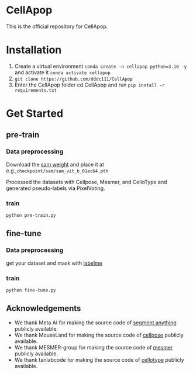 # CellApop
This is the official repository for CellApop.
# Installation
1. Create a virtual environment ``conda create -n cellapop python=3.10 -y`` and activate it ``conda activate cellapop``
2. ``git clone https://github.com/dddc111/CellApop``
3. Enter the CellApop folder cd CellApop and run ``pip install -r requirements.txt``
# Get Started
## pre-train
### Data preprocessing
Download the [sam weight](https://github.com/facebookresearch/segment-anything?tab=readme-ov-file#model-checkpoints) and place it at e.g.,``checkpoint/sam/sam_vit_b_01ec64.pth``

Processed the datasets with Cellpose, Mesmer, and CelloType and generated pseudo-labels via PixelVoting. 
### train
```bash
python pre-train.py
```
## fine-tune
### Data preprocessing
get your dataset and mask with [labelme](https://github.com/wkentaro/labelme)
### train
```bash
python fine-tune.py
```
## Acknowledgements
- We thank Meta AI for making the source code of [segment anything](https://github.com/facebookresearch/segment-anything) publicly available.
- We thank MouseLand for making the source code of [cellpose](https://github.com/MouseLand/cellpose) publicly available.
- We thank MESMER-group for making the source code of [mesmer](https://github.com/MESMER-group/mesmer) publicly available.
- We thank tanlabcode for making the source code of [cellotype](https://github.com/tanlabcode/CelloType) publicly available.
